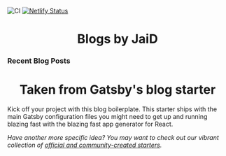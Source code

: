 ![CI](https://github.com/jai-dewani/blogs/workflows/CI/badge.svg?branch=master)
[![Netlify Status](https://api.netlify.com/api/v1/badges/25119c66-88df-41cc-977a-8b04c1230825/deploy-status)](https://app.netlify.com/sites/blog-jaid/deploys)


<h1 align="center">
  Blogs by JaiD
</h1>

### Recent Blog Posts
<!-- BLOG-POST-LIST:START -->
<!-- BLOG-POST-LIST:END -->

<h1 align="center">
  Taken from Gatsby's blog starter
</h1>

Kick off your project with this blog boilerplate. This starter ships with the main Gatsby configuration files you might need to get up and running blazing fast with the blazing fast app generator for React.

_Have another more specific idea? You may want to check out our vibrant collection of [official and community-created starters](https://www.gatsbyjs.org/docs/gatsby-starters/)._

